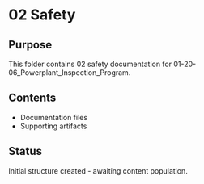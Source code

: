 # 02 Safety

## Purpose
This folder contains 02 safety documentation for 01-20-06_Powerplant_Inspection_Program.

## Contents
- Documentation files
- Supporting artifacts

## Status
Initial structure created - awaiting content population.
